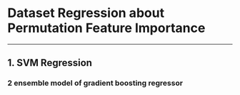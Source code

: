# Dataset Regression about Permutation Feature Importance
------------------------------------------
## 1. SVM Regression
### 2 ensemble model of gradient boosting regressor

